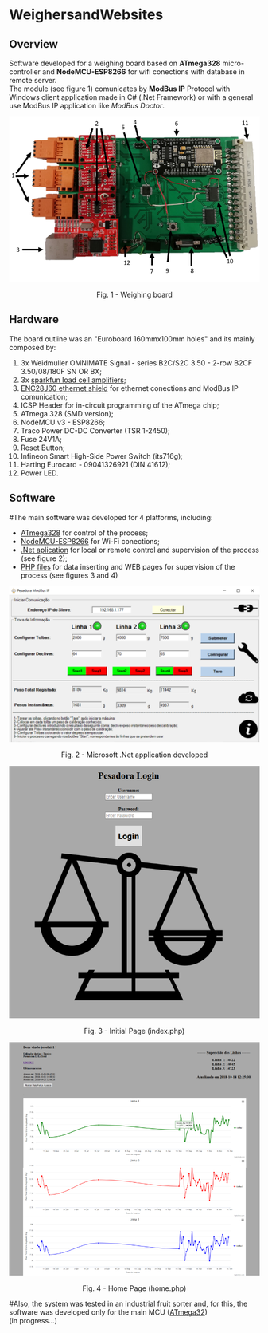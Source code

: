 # WeighersandWebsites
## Overview
Software developed for a weighing board based on **ATmega328** micro-controller and **NodeMCU-ESP8266** for wifi conections with database in remote server.<br/> 
The module (see figure 1) comunicates by **ModBus IP** Protocol with Windows client application made in C# (.Net Framework) or with a general use ModBus IP application like _ModBus Doctor_.

<p align="center"> 
<img src="imagens/placa_legend.PNG" width="600px">
 <figcaption> <p align="center">Fig. 1 - Weighing board </p></figcaption>
 </p>

## Hardware
The board outline was an "Euroboard 160mmx100mm holes" and its mainly composed by: 
1. 3x Weidmuller OMNIMATE Signal - series B2C/S2C 3.50 - 2-row B2CF 3.50/08/180F SN OR BX;
2. 3x [sparkfun load cell amplifiers](https://www.sparkfun.com/products/13879);
3. [ENC28J60  ethernet shield](https://www.banggood.com/Mini-W5100-Ethernet-Network-Module-Board-For-Arduino-p-982664.html?rmmds=buy&cur_warehouse=CN) for ethernet conections and ModBus IP comunication;
4. ICSP Header for in-circuit programming of the ATmega chip;
5. ATmega 328 (SMD version);
6. NodeMCU v3 - ESP8266;
7. Traco Power DC-DC Converter (TSR 1-2450);
8. Fuse 24V1A;
9. Reset Button;
10. Infineon Smart High-Side Power Switch (its716g);
11. Harting  Eurocard - 09041326921 (DIN 41612);
12. Power LED.

## Software
#The main software was developed for 4 platforms, including:
+ [ATmega328](https://github.com/joaolrc/WeighersandWebsites/blob/master/CODE/MCUs/weigher/atmega/atmega.ino) for control of the process; 
+ [NodeMCU-ESP8266](https://github.com/joaolrc/WeighersandWebsites/blob/master/CODE/MCUs/weigher/nodemcu/nodemcu.ino) for Wi-Fi conections;
+ [.Net aplication](https://github.com/joaolrc/WeighersandWebsites/blob/master/CODE/local_PC/CSapp_source/ModbusIP_weigher/frmStart.cs) for local or remote control and supervision of the process (see figure 2);
+ [PHP files](https://github.com/joaolrc/WeighersandWebsites/tree/master/CODE/local_PC/PHP_files) for data inserting and WEB pages for supervision of the process (see figures 3 and 4)

<p align="center"> 
<img src="imagens/pesadora_conectadov3.PNG" width="600px">
 <figcaption> <p align="center">Fig. 2 - Microsoft .Net application developed </p></figcaption>
 </p>

<p align="center"> 
<img src="imagens/index_page.PNG" width="600px">
 <figcaption> <p align="center">Fig. 3 - Initial Page (index.php) </p></figcaption>
 </p>

 <p align="center"> 
<img src="imagens/home_page.png" width="600px">
 <figcaption> <p align="center">Fig. 4 - Home Page (home.php) </p></figcaption>
 </p>


#Also, the system was tested in an industrial fruit sorter and, for this, the software was developed only for the main MCU ([ATmega32](https://github.com/joaolrc/WeighersandWebsites/blob/master/CODE/MCUs/sorter_test/atmega/sorter_test.ino))
<br>
(in progress...)
